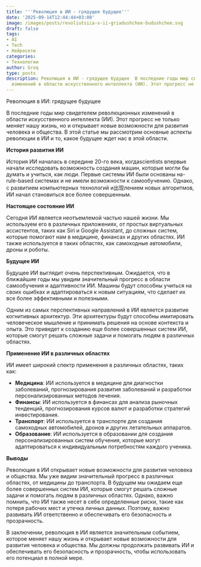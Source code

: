 ```yaml
---
title: '''Революция в ИИ - грядущее будущее'''
date: '2025-09-14T12:44:44+03:00'
image: /images/posts/revoliutsiia-v-ii-griadushchee-budushchee.svg
draft: false
tags:
- AI
- Tech
- Нейросети
categories:
- Технологии
author: Groq
type: posts
description: Революция в ИИ - грядущее будущее  В последние годы мир свидетелем революционных
  изменений в области искусственного интеллекта (ИИ). Этот прогресс не т...
---
```


Революция в ИИ: грядущее будущее

В последние годы мир свидетелем революционных изменений в области искусственного интеллекта (ИИ). Этот прогресс не только меняет нашу жизнь, но и открывает новые возможности для развития человека и общества. В этой статье мы рассмотрим основные аспекты революции в ИИ и то, какое будущее ждет нас в этой области.

**История развития ИИ**

История ИИ началась в середине 20-го века, когдаscientists впервые начали исследовать возможность создания машин, которые могли бы думать и учиться, как люди. Первые системы ИИ были основаны на-rule-based системах и не имели возможности к самообучению. Однако, с развитием компьютерных технологий и出现лением новых алгоритмов, ИИ начал становиться все более совершенным.

**Настоящее состояние ИИ**

Сегодня ИИ является неотъемлемой частью нашей жизни. Мы используем его в различных приложениях, от простых виртуальных ассистентов, таких как Siri и Google Assistant, до сложных систем, которые помогают нам в медицине, финансах и других областях. ИИ также используется в таких областях, как самоходные автомобили, дроны и роботы.

**Будущее ИИ**

Будущее ИИ выглядит очень перспективным. Ожидается, что в ближайшие годы мы увидим значительный прогресс в области самообучения и адаптивности ИИ. Машины будут способны учиться на своих ошибках и адаптироваться к новым ситуациям, что сделает их все более эффективными и полезными.

Одним из самых перспективных направлений в ИИ является развитие когнитивных архитектур. Эти архитектуры будут способны имитировать человеческое мышление и принимать решения на основе контекста и опыта. Это приведет к созданию еще более совершенных систем ИИ, которые смогут решать сложные задачи и помогать людям в различных областях.

**Применение ИИ в различных областях**

ИИ имеет широкий спектр применения в различных областях, таких как:

* **Медицина**: ИИ используется в медицине для диагностки заболеваний, прогнозирования развития заболеваний и разработки персонализированных методов лечения.
* **Финансы**: ИИ используется в финансах для анализа рыночных тенденций, прогнозирования курсов валют и разработки стратегий инвестирования.
* **Транспорт**: ИИ используется в транспорте для создания самоходных автомобилей, дронов и других летательных аппаратов.
* **Образование**: ИИ используется в образовании для создания персонализированных систем обучения, которые могут адаптироваться к индивидуальным потребностям каждого ученика.

**Выводы**

Революция в ИИ открывает новые возможности для развития человека и общества. Мы уже видим значительный прогресс в различных областях, от медицины до транспорта. В будущем мы ожидаем еще более совершенных систем ИИ, которые смогут решать сложные задачи и помогать людям в различных областях. Однако, важно помнить, что ИИ также несет в себе определенные риски, такие как потеря рабочих мест и утечка личных данных. Поэтому, важно развивать ИИ ответственно и обеспечивать его безопасность и прозрачность.

В заключении, революция в ИИ является значительным событием, которое меняет нашу жизнь и открывает новые возможности для развития человека и общества. Мы должны продолжать развивать ИИ и обеспечивать его безопасность и прозрачность, чтобы использовать его потенциал в полной мере.